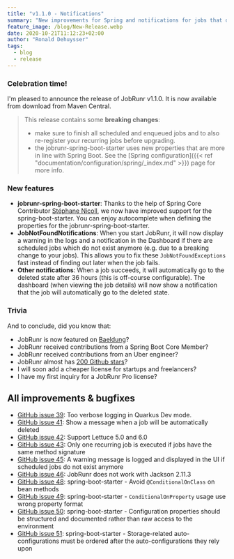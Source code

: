```yaml
---
title: "v1.1.0 - Notifications"
summary: "New improvements for Spring and notifications for jobs that don't exist anymore"
feature_image: /blog/New-Release.webp
date: 2020-10-21T11:12:23+02:00
author: "Ronald Dehuysser"
tags:
  - blog
  - release
---
```

### Celebration time!
I'm pleased to announce the release of JobRunr v1.1.0. It is now available from download from Maven Central.

> This release contains some **breaking changes**: 
> - make sure to finish all scheduled and enqueued jobs and to also re-register your recurring jobs before upgrading.
> - the jobrunr-spring-boot-starter uses new properties that are more in line with Spring Boot. See the [Spring configuration]({{< ref "documentation/configuration/spring/_index.md" >}}) page for more info.

### New features
- __jobrunr-spring-boot-starter__: Thanks to the help of Spring Core Contributor [Stéphane Nicoll](https://github.com/snicoll), we now have improved support for the spring-boot-starter. You can enjoy autocomplete when defining the properties for the jobrunr-spring-boot-starter.
- __JobNotFoundNotifications__: When you start JobRunr, it will now display a warning in the logs and a notification in the Dashboard if there are scheduled jobs which do not exist anymore (e.g. due to a breaking change to your jobs). This allows you to fix these `JobNotFoundExceptions` fast instead of finding out later when the job fails.
- __Other notifications__: When a job succeeds, it will automatically go to the deleted state after 36 hours (this is off-course configurable). The dashboard (when viewing the job details) will now show a notification that the job will automatically go to the deleted state.

### Trivia
And to conclude, did you know that:
- JobRunr is now featured on [Baeldung](https://www.baeldung.com/java-jobrunr-spring)?
- JobRunr received contributions from a Spring Boot Core Member?
- JobRunr received contributions from an Uber engineer?
- JobRunr almost has [200 Github stars](https://github.com/jobrunr/jobrunr/stargazers)?
- I will soon add a cheaper license for startups and freelancers?
- I have my first inquiry for a JobRunr Pro license?


## All improvements & bugfixes
- [GitHub issue 39](https://github.com/jobrunr/jobrunr/issues/39): Too verbose logging in Quarkus Dev mode.
- [GitHub issue 41](https://github.com/jobrunr/jobrunr/issues/41): Show a message when a job will be automatically deleted
- [GitHub issue 42](https://github.com/jobrunr/jobrunr/issues/42): Support Lettuce 5.0 and 6.0
- [GitHub issue 43](https://github.com/jobrunr/jobrunr/issues/43): Only one recurring job is executed if jobs have the same method signature
- [GitHub issue 45](https://github.com/jobrunr/jobrunr/issues/45): A warning message is logged and displayed in the UI if scheduled jobs do not exist anymore
- [GitHub issue 46](https://github.com/jobrunr/jobrunr/issues/46): JobRunr does not work with Jackson 2.11.3
- [GitHub issue 48](https://github.com/jobrunr/jobrunr/issues/48): spring-boot-starter - Avoid `@ConditionalOnClass` on bean methods
- [GitHub issue 49](https://github.com/jobrunr/jobrunr/issues/49): spring-boot-starter - `ConditionalOnProperty` usage use wrong property format
- [GitHub issue 50](https://github.com/jobrunr/jobrunr/issues/50): spring-boot-starter - Configuration properties should be structured and documented rather than raw access to the environment
- [GitHub issue 51](https://github.com/jobrunr/jobrunr/issues/51): spring-boot-starter - Storage-related auto-configurations must be ordered after the auto-configurations they rely upon